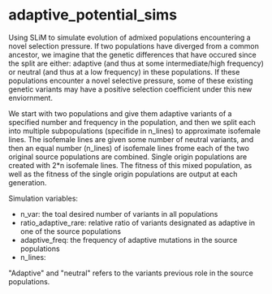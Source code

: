 # adaptive_potential_sims

Using SLiM to simulate evolution of admixed populations encountering a novel selection pressure. 
If two populations have diverged from a common ancestor, we imagine that the genetic differences that have occured since the split are either: adaptive (and thus at some intermediate/high frequency) or neutral 
 (and thus at a low frequency) in these populations.  If these populations encounter a novel selective pressure, some of these existing genetic variants may have a positive selection coefficient under this new enviornment. 

We start with two populations and give them adaptive variants of a specified number and frequency in the population, and then we split each into multiple subpopulations (specifide in n_lines) to approximate isofemale lines.  The isofemale lines are given some number of neutral variants, and then an equal number (n_lines) of isofemale lines frome each of the two original source populations are combined. Single origin populations are created with 2*n isofemale lines. The fitness of this mixed population, as well as the fitness of the single origin populations are output at each generation.  


Simulation variables: 
- n_var: the toal desired number of variants in all populations
- ratio_adaptive_rare: relative ratio of variants designated as adaptive in one of the source populations
- adaptive_freq: the frequency of adaptive mutations in the source populations
- n_lines: 

"Adaptive" and "neutral" refers to the variants previous role in the source populations.
